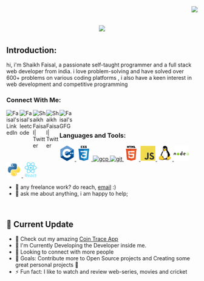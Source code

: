 <img align="right" src="https://visitor-badge.laobi.icu/badge?page_id=captainfaisal13.yoyohonisingh">

<h1 align="center">
  <a href="https://git.io/typing-svg">
    <img src="https://readme-typing-svg.herokuapp.com/?lines=Hello,+There!+%F0%9F%91%8B;This+is+Faisal+Shaikh....;Nice+to+meet+you!&center=true&size=29">
  </a>
</h1>

## Introduction:
hi, i'm Shaikh Faisal, a passionate self-taught programmer and a full stack web developer from india. i love problem-solving and have solved over 600+ problems on various coding platforms , i also have a keen interest in web development and competitive programming
<br>
<h3 align="left">Connect With Me:</h3>
  <a href="https://www.linkedin.com/in/shaikhfaisal13/">
    <img src="https://rohitkumar-200.github.io/Images/github-profile/linkedin.svg" align="left" width="35px"alt="Faisal's LinkedIn" />
  </a>
  <a href="https://leetcode.com/captainFaisal/">
    <img align="left" alt="Faisal's leetcode" width="35px" src="https://github.com/aryans1319/aryans1319/blob/main/lc%20logo.png" />
  </a>
  <a href="https://www.codechef.com/users/captainfaisal1">
    <img align="left" alt="Shaikh Faisal| Twitter" width="35px" src="https://cdn.jsdelivr.net/npm/simple-icons@3.1.0/icons/codechef.svg" />
  </a>   
  <a href="https://codeforces.com/profile/shaikhfaisal3412">
    <img align="left" alt="Shaikh Faisal| Twitter" width="35px" src="https://cdn.jsdelivr.net/npm/simple-icons@3.1.0/icons/codeforces.svg" />
  </a> 
  <a href="https://auth.geeksforgeeks.org/user/shaikhfaisal3412/">
    <img align="left" alt="Faisal's GFG" width="35px" src="https://github.com/aryans1319/aryans1319/blob/main/gfgf%20logo.png" />
  </a>  
  <br>
  <br>
  
<h3 align="left">Languages and Tools:</h3>
<p align="left"> 
  <a href="https://www.w3schools.com/cpp/" target="_blank"> 
    <img src="https://raw.githubusercontent.com/devicons/devicon/master/icons/cplusplus/cplusplus-original.svg" alt="cplusplus" width="40" height="40"/> 
  </a> 
  <a href="https://www.w3schools.com/css/" target="_blank"> 
    <img src="https://raw.githubusercontent.com/devicons/devicon/master/icons/css3/css3-original-wordmark.svg" alt="css3" width="40" height="40"/> 
  </a> 
  <a href="https://cloud.google.com" target="_blank"> 
    <img src="https://www.vectorlogo.zone/logos/google_cloud/google_cloud-icon.svg" alt="gcp" width="40" height="40"/> 
  </a> 
  <a href="https://git-scm.com/" target="_blank"> 
    <img src="https://www.vectorlogo.zone/logos/git-scm/git-scm-icon.svg" alt="git" width="40" height="40"/> 
  </a> 
  <a href="https://www.w3.org/html/" target="_blank"> 
    <img src="https://raw.githubusercontent.com/devicons/devicon/master/icons/html5/html5-original-wordmark.svg" alt="html5" width="40" height="40"/> 
  </a> 
  <a href="https://developer.mozilla.org/en-US/docs/Web/JavaScript" target="_blank"> 
    <img src="https://raw.githubusercontent.com/devicons/devicon/master/icons/javascript/javascript-original.svg" alt="javascript" width="40" height="40"/> 
  </a> 
  <a href="https://www.linux.org/" target="_blank"> 
    <img src="https://raw.githubusercontent.com/devicons/devicon/master/icons/linux/linux-original.svg" alt="linux" width="40" height="40"/> 
  </a> 
  <a href="https://nodejs.org" target="_blank"> 
    <img src="https://raw.githubusercontent.com/devicons/devicon/master/icons/nodejs/nodejs-original-wordmark.svg" alt="nodejs" width="40" height="40"/> 
  </a>
  <a href="https://www.python.org" target="_blank"> 
    <img src="https://raw.githubusercontent.com/devicons/devicon/master/icons/python/python-original.svg" alt="python" width="40" height="40"/> 
  </a> 
  <a href="https://reactjs.org/" target="_blank"> 
    <img src="https://raw.githubusercontent.com/devicons/devicon/master/icons/react/react-original-wordmark.svg" alt="react" width="40" height="40"/> 
  </a> 
</p>

- 💼 any freelance work? do reach, [email](mailto:shaikhfaisal3412@gmail.com) :)
- 💬 ask me about anything, i am happy to help;

<br>

## 📢 Current Update

- 🔭 Check out my amazing  [Coin Trace App](https://coin-tracer.vercel.app/)
- 🌱 I'm Currently Developing the Developer inside me.
- 👯 Looking to connect with more people
- 🥅 Goals: Contribute more to Open Source projects and Creating some great personal projects 👋
- ⚡ Fun fact: I like to watch and review web-series, movies and cricket <br>
